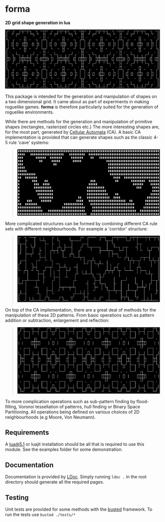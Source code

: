 forma
=====

__2D grid shape generation in lua__ 

![Example](img/header.png)

This package is intended for the generation and manipulation of shapes on a two
dimensional grid. It came about as part of experiments in making roguelike
games. **forma** is therefore particularly suited for the generation of
roguelike environments.

While there are methods for the generation and manipulation of primitive shapes
(rectangles, rasterized circles etc.) The more interesting shapes are, for the
most part, generated by [Cellular Automata](https://en.wikipedia.org/wiki/Cellular_automaton)
(CA). A basic CA implementation is provided that can generate shapes such as the
classic 4-5 rule 'cave' systems:

> ![4-5 Rule caves](img/caves.png)

More complicated structures can be formed by combining different CA rule sets
with different neighbourhoods. For example a 'corridor' structure:

> ![Corridors](img/corridor.png)

On top of the CA implementation, there are a great deal of methods for the
manipulation of these 2D patterns. From basic operations such as pattern
addition or subtraction, enlargement and reflection:

> ![Reflections](img/carpet.png)

To more complication operations such as sub-pattern finding by flood-filling,
Voronoi tessellation of patterns, hull finding or Binary Space Partitioning. All
operations being defined on various choices of 2D neighbourhoods (e.g Moore, Von
Neumann).

Requirements
------------

A lua@5.1 or luajit installation should be all that is required to use this module.
See the examples folder for some demonstration.

Documentation
-------------

Documentation is provided by [LDoc](https://github.com/stevedonovan/LDoc).
Simply running ```ldoc .``` in the root directory should generate all the
required pages.

Testing
-------

Unit tests are provided for some methods with the
[busted](https://github.com/Olivine-Labs/busted) framework. To run the tests use
``` busted ./tests/* ```
